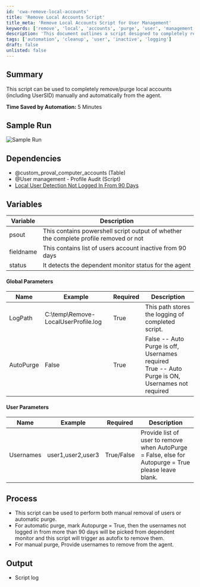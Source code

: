 ```yaml
---
id: 'cwa-remove-local-accounts'
title: 'Remove Local Accounts Script'
title_meta: 'Remove Local Accounts Script for User Management'
keywords: ['remove', 'local', 'accounts', 'purge', 'user', 'management']
description: 'This document outlines a script designed to completely remove and purge local accounts, including UserSID, from the agent. It can operate manually or automatically, depending on the configuration. The script saves approximately 5 minutes of time by automating the removal process for inactive accounts.'
tags: ['automation', 'cleanup', 'user', 'inactive', 'logging']
draft: false
unlisted: false
---
```

## Summary

This script can be used to completely remove/purge local accounts (including UserSID) manually and automatically from the agent.

**Time Saved by Automation:** 5 Minutes

## Sample Run

![Sample Run](5078775/docs/7819397/images/11041734)

## Dependencies

- @custom_proval_computer_accounts (Table)
- @User management - Profile Audit (Script)
- [Local User Detection Not Logged In From 90 Days](https://proval.itglue.com/DOC-5078775-7819329)

## Variables

| Variable  | Description                                                                                          |
|-----------|------------------------------------------------------------------------------------------------------|
| psout     | This contains powershell script output of whether the complete profile removed or not              |
| fieldname | This contains list of users account inactive from 90 days                                           |
| status    | It detects the dependent monitor status for the agent                                               |

#### Global Parameters

| Name      | Example                               | Required | Description                                         |
|-----------|---------------------------------------|----------|-----------------------------------------------------|
| LogPath   | C:\temp\Remove-LocalUserProfile.log  | True     | This path stores the logging of completed script.   |
| AutoPurge | False                                 | True     | False -- Auto Purge is off, Usernames required<br>True -- Auto Purge is ON, Usernames not required |

#### User Parameters

| Name      | Example              | Required    | Description                                                                                      |
|-----------|----------------------|-------------|--------------------------------------------------------------------------------------------------|
| Usernames | user1,user2,user3   | True/False  | Provide list of user to remove when AutoPurge = False, else for Autopurge = True please leave blank. |

## Process

- This script can be used to perform both manual removal of users or automatic purge.
- For automatic purge, mark Autopurge = True, then the usernames not logged in from more than 90 days will be picked from dependent monitor and this script will trigger as autofix to remove them.
- For manual purge, Provide usernames to remove from the agent.

## Output

- Script log


